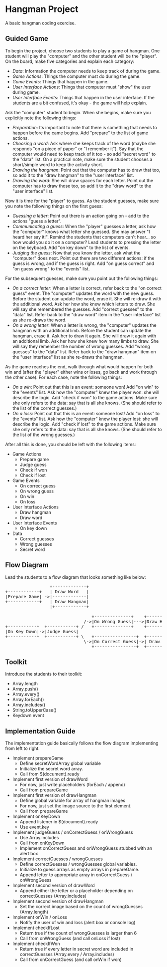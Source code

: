 # Hangman Project #
A basic hangman coding exercise.

## Guided Game ##
To begin the project, choose two students to play a game of hangman. One student
will play the "computer" and the other student will be the "player". On the
board, make five categories and explain each category:
 - *Data*: Information the computer needs to keep track of during the game.
 - *Game Actions*: Things the computer must do during the game.
 - *Game Events*: Things that happen in the game.
 - *User Interface Actions*: Things that computer must "show" the user during
   game.
 - *User Interface Events*: Things that happen in the user interface.
If the students are a bit confused, it's okay - the game will help explain.

Ask the "computer" student to begin. When she begins, make sure you explicitly
note the following things:
 - *Preparation*: Its important to note that there is something
   that needs to happen before the came begins. Add "prepare" to the list of
   game actions.
 - *Choosing a word*: Ask where she keeps track of the word (maybe she responds
   "on a piece of paper" or "I remember it"). Say that the computer would need
   to keep track of it too - so add "secret word" to the "data" list. On a
   practical note, make sure the student chooses a short/simple word to keep the
   activity short.
 - *Drawing the hangman*: Point out that the computer has to draw
   that too, so add it to the "draw hangman" to the "user interface" list.
 - *Drawing the word*: She will draw spaces for each letter. Point out the
   computer has to draw those too, so add it to the "draw word" to the "user
   interface" list.

Now it is time for the "player" to guess. As the student guesses, make sure you
note the following things on the first guess:
 - *Guessing a letter*: Point out there is an action going on - add to the
   actions "guess a letter".
 - *Communicating a guess*: When the "player" guesses a letter, ask how
   the "computer" knows what letter she guessed. She may answer "I heard her say
   it!". Remind the students that computers can't hear... so how would you do it
   on a computer? Lead students to pressing the letter on the keyboard. Add
   "on key down" to the list of events.
 - *Judging the guess*: Now that you know the letter, ask what the "computer"
   does next. Point out there are two different actions: if the guess is wrong,
   and if the guess is right. Add "on guess correct" and "on guess wrong" to the
   "events" list.

For the subsequent guesses, make sure you point out the following things:
 - *On a correct letter*: When a letter is correct, refer back to  the "on
   correct guess" event. The "computer" updates the word with the new guess.
   Before the student can update the word, erase it. She will re-draw it with the
   additional word. Ask her how she knew which letters to draw. She will say she
   remembered the guesses. Add "correct guesses" to the "data" list. Refer back
   to the "draw word" item in the "user interface" list as she re-draws the word.
 - *On a wrong letter*: When a letter is wrong, the "computer" updates the hangman
   with an additional limb. Before the student can update the hangman, erase it.
   Ask her to draw it again. She will draw it again with an additional limb.
   Ask her how she knew how many limbs to draw. She will say they remember the
   number of wrong guesses. Add "wrong guesses" to the "data" list. Refer back to
   the "draw hangman" item on the "user interface" list as she re-draws the
   hangman.

As the game reaches the end, walk through what would happen for both win and
(after the "player" either wins or loses, go back and work through the other
case). For each case, note the following things:
 - *On a win*: Point out that this is an event: someone won! Add "on win"
   to the "events" list. Ask how the "computer" knew the player won: she will
   describe the logic. Add "check if won" to the game actions. Make sure she
   only refers to the data: say that is all she knows. (She should refer to the
   list of the correct guesses.)
 - *On a loss*: Point out that this is an event: someone lost! Add "on loss"
   to the "events" list. Ask how the "computer" knew the player lost: she will
   describe the logic. Add "check if lost" to the game actions. Make sure she
   only refers to the data: say that is all she knows. (She should refer to the
   list of the wrong guesses.)

After all this is done, you should be left with the following items:
 - Game Actions
   - Prepare game
   - Judge guess
   - Check if won
   - Check if lost
 - Game Events
   - On correct guess
   - On wrong guess
   - On win
   - On loss
 - User Interface Actions
   - Draw hangman
   - Draw word
 - User Interface Events
   - On key down
 - Data
   - Correct guesses
   - Wrong guesses
   - Secret word


## Flow Diagram
Lead the students to a flow diagram that looks something like below:
<pre>
                 +-------------+
+------------+   | Draw Word   |
|Prepare Game| ->|-------------|
+------------+   | Draw Hangman|
                 |+------------+

                                 +--------------+    +------------+  +-------------+      +-------+
                              /->|On Wrong Guess|--->|Draw Hangman|->|Check if Lost|-Yes->|On Loss|
+-----------+  +-----------+ /   +--------------+    +------------+  +-------------+      +-------+
|On Key Down|->|Judge Guess|     
+-----------+  +-----------+ \   +----------------+  +----------+    +------------+       +------+
                              \->|On Correct Guess|->| Draw Word|--->|Check if Won|--Yes->|On Win|
                                 +----------------+  +----------+    +------------+       +------+
</pre>

## Toolkit
Introduce the students to their toolkit:
 - Array.length
 - Array.push()
 - Array.every()
 - Array.forEach()
 - Array.includes()
 - String.toUpperCase()
 - Keydown event

## Implementation Guide
The implementation guide basically follows the flow diagram implementing from
left to right.
 - Implement prepareGame
    - Define secretWordArray global variable
    - Initialize the secret word array.
    - Call from $(document).ready
 - Implement first version of drawWord
    - For now, just write placeholders (forEach / append)
    - Call from prepareGame
 - Implement first version of drawHangman
    - Define global variable for array of hangman images
    - For now, just set the image source to the first element.
    - Call from prepareGame
 - Implement onKeyDown
    - Append listener in $(document).ready
    - Use event.key
 - Implement judgeGuess / onCorrectGuess / onWrongGuess
    - Use Array.includes
    - Call from onKeyDown
    - Implement onCorrectGuess and onWrongGuess stubbed with an alert box
 - Implement correctGuesses / wrongGuesses
    - Define correctGuesses / wrongGuesses global variables.
    - Initialize to guess arrays as empty arrays in prepareGame.
    - Append letter to appropriate array in onCorrectGuess / onWrongGuess
 - Implement second version of drawWord
    - Append either the letter or a placeholder depending on correctGuesses
      (Array.includes)
 - Implement second version of drawHangman
    - Set the correct image based on the count of wrongGuesses (Array.length)
 - Implement onWin / onLoss
    - Notify the user of win and loss (alert box or console log)
 - Implement checkIfLost
    - Return true if the count of wrongGuesses is larger than 6
    - Call from onWrongGuess (and call onLoss if lost)
 - Implement checkIfWon
    - Return true if every letter in secret word are included in correctGuesses
      (Array.every / Array.includes)
    - Call from onCorrectGuess (and call onWin if won)
